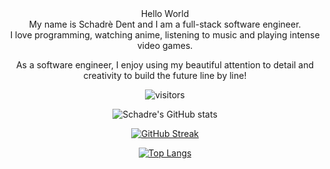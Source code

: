 <div id="header" align="center">
Hello World<br>
My name is Schadrè Dent and I am a full-stack software engineer.<br>
I love programming, watching anime, listening to music and playing intense video games.<br>

As a software engineer, I enjoy using my beautiful attention to detail and creativity to build the future line by line! 

![visitors](https://visitor-badge.glitch.me/badge?page_id=${Schadre}.${103374729})

![Schadre's GitHub stats](https://github-readme-stats.vercel.app/api?username=Schadre&show_icons=true&theme=tokyonight)

[![GitHub Streak](https://streak-stats.demolab.com/?user=Schadre&theme=tokyonight)](https://git.io/streak-stats)

[![Top Langs](https://github-readme-stats.vercel.app/api/top-langs/?username=Schadre&layout=compact&theme=tokyonight)](https://github.com/Schadre/github-readme-stats)
</div>